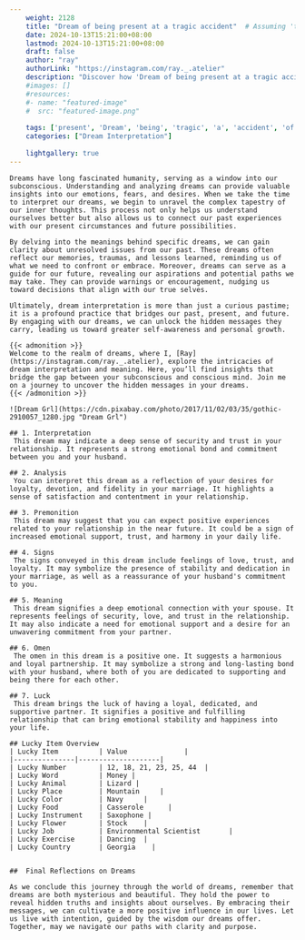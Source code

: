 ```yaml
---
    weight: 2128
    title: "Dream of being present at a tragic accident"  # Assuming 'title' column exists
    date: 2024-10-13T15:21:00+08:00
    lastmod: 2024-10-13T15:21:00+08:00
    draft: false
    author: "ray"
    authorLink: "https://instagram.com/ray._.atelier"
    description: "Discover how 'Dream of being present at a tragic accident' can interpret your future and uncover its significant meanings in your life."
    #images: []
    #resources:
    #- name: "featured-image"
    #  src: "featured-image.png"
    
    tags: ['present', 'Dream', 'being', 'tragic', 'a', 'accident', 'of', 'at']
    categories: ["Dream Interpretation"]
    
    lightgallery: true
---
```

    
    Dreams have long fascinated humanity, serving as a window into our subconscious. Understanding and analyzing dreams can provide valuable insights into our emotions, fears, and desires. When we take the time to interpret our dreams, we begin to unravel the complex tapestry of our inner thoughts. This process not only helps us understand ourselves better but also allows us to connect our past experiences with our present circumstances and future possibilities.
    
    By delving into the meanings behind specific dreams, we can gain clarity about unresolved issues from our past. These dreams often reflect our memories, traumas, and lessons learned, reminding us of what we need to confront or embrace. Moreover, dreams can serve as a guide for our future, revealing our aspirations and potential paths we may take. They can provide warnings or encouragement, nudging us toward decisions that align with our true selves.
    
    Ultimately, dream interpretation is more than just a curious pastime; it is a profound practice that bridges our past, present, and future. By engaging with our dreams, we can unlock the hidden messages they carry, leading us toward greater self-awareness and personal growth.
    
    {{< admonition >}}
    Welcome to the realm of dreams, where I, [Ray](https://instagram.com/ray._.atelier), explore the intricacies of dream interpretation and meaning. Here, you’ll find insights that bridge the gap between your subconscious and conscious mind. Join me on a journey to uncover the hidden messages in your dreams.
    {{< /admonition >}}
    
    ![Dream Grl](https://cdn.pixabay.com/photo/2017/11/02/03/35/gothic-2910057_1280.jpg "Dream Grl")
    
    ## 1. Interpretation
     This dream may indicate a deep sense of security and trust in your relationship. It represents a strong emotional bond and commitment between you and your husband.
    
    ## 2. Analysis
     You can interpret this dream as a reflection of your desires for loyalty, devotion, and fidelity in your marriage. It highlights a sense of satisfaction and contentment in your relationship.
    
    ## 3. Premonition
     This dream may suggest that you can expect positive experiences related to your relationship in the near future. It could be a sign of increased emotional support, trust, and harmony in your daily life.
    
    ## 4. Signs
     The signs conveyed in this dream include feelings of love, trust, and loyalty. It may symbolize the presence of stability and dedication in your marriage, as well as a reassurance of your husband's commitment to you.
    
    ## 5. Meaning
     This dream signifies a deep emotional connection with your spouse. It represents feelings of security, love, and trust in the relationship. It may also indicate a need for emotional support and a desire for an unwavering commitment from your partner.
    
    ## 6. Omen
     The omen in this dream is a positive one. It suggests a harmonious and loyal partnership. It may symbolize a strong and long-lasting bond with your husband, where both of you are dedicated to supporting and being there for each other.
    
    ## 7. Luck
     This dream brings the luck of having a loyal, dedicated, and supportive partner. It signifies a positive and fulfilling relationship that can bring emotional stability and happiness into your life.
    
    ## Lucky Item Overview
    | Lucky Item          | Value              |
    |---------------|--------------------|
    | Lucky Number        | 12, 18, 21, 23, 25, 44  |
    | Lucky Word          | Money |
    | Lucky Animal        | Lizard |
    | Lucky Place         | Mountain     |
    | Lucky Color         | Navy     |
    | Lucky Food          | Casserole      |
    | Lucky Instrument    | Saxophone |
    | Lucky Flower        | Stock    |
    | Lucky Job           | Environmental Scientist       |
    | Lucky Exercise      | Dancing  |
    | Lucky Country       | Georgia    |
    
    
    ##  Final Reflections on Dreams
    
    As we conclude this journey through the world of dreams, remember that dreams are both mysterious and beautiful. They hold the power to reveal hidden truths and insights about ourselves. By embracing their messages, we can cultivate a more positive influence in our lives. Let us live with intention, guided by the wisdom our dreams offer. Together, may we navigate our paths with clarity and purpose.
    